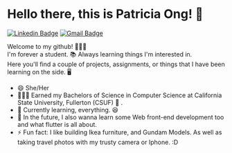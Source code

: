 # Hello there, this is Patricia Ong! 👋

[![Linkedin Badge](https://img.shields.io/badge/-patriciaong977-blue?style=flat&logo=Linkedin&logoColor=white&link=https://www.linkedin.com/in/patriciaong977/)](https://www.linkedin.com/in/patriciaong977/)
[![Gmail Badge](https://img.shields.io/badge/-ong.patricia.xs-c14438?style=flat&logo=Gmail&logoColor=white&link=mailto:ong.patricia.xs@gmail.com)](mailto:ong.patricia.xs.com)

Welcome to my github! 🙋🏻‍♀️
<br />
I'm forever a student. 📚 Always learning things I'm interested in.
<br />
Here you'll find a couple of projects, assignments, or things that I have been learning on the side. 🖥 
<br />

- 😄 She/Her
- 👩🏻‍🎓 Earned my Bachelors of Science in Computer Science at California State University, Fullerton (CSUF) 🐘 . 
- 🌱 Currently learning, everything. 😆 
- 🤯 In the future, I also wanna learn some Web front-end development too and what flutter is all about. 
- ⚡ Fun fact: I like building Ikea furniture, and Gundam Models. As well as taking travel photos with my trusty camera or Iphone. :D

<!---
# Just some graphs 👩🏻‍💻
<div align="center" style="display:flex; flex-direction: row;">

<img class="img" src="https://github-readme-stats.vercel.app/api/top-langs/?username=patriciaong977&layout=compact&theme=blueberry"/>
<img class="img" src="https://github-readme-stats.vercel.app/api?username=patriciaong977&show_icons=true&theme=blueberry&hide=stars,issues"/>
-->
</div>
